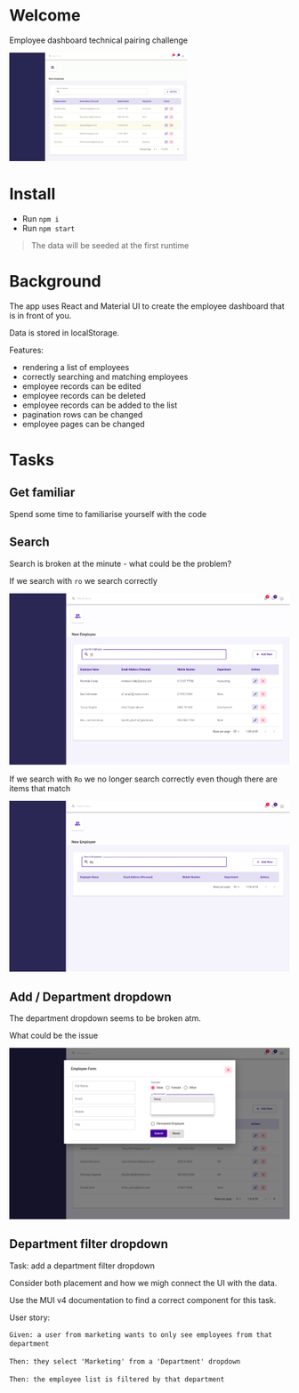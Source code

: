 # Welcome

Employee dashboard technical pairing challenge

![](docs/media/gifs/employee-dashboard-demo.gif)


# Install 

* Run `npm i`
* Run `npm start`

> The data will be seeded at the first runtime

# Background 

The app uses React and Material UI to create the employee dashboard that is in front of you. 

Data is stored in localStorage.

Features: 
* rendering a list of employees
* correctly searching and matching employees
* employee records can be edited 
* employee records can be deleted
* employee records can be added to the list
* pagination rows can be changed
* employee pages can be changed

# Tasks

## Get familiar

Spend some time to familiarise yourself with the code

## Search

Search is broken at the minute - what could be the problem?

If we search with `ro` we search correctly

![](docs/media/search-issue-1.png)

If we search with `Ro` we no longer search correctly even though there are items that match

![](docs/media/search-issue-2.png)

## Add / Department dropdown

The department dropdown seems to be broken atm. 

What could be the issue

![](docs/media/departments-issue.png)

## Department filter dropdown

Task: add a department filter dropdown

Consider both placement and how we migh connect the UI with the data.

Use the MUI v4 documentation to find a correct component for this task.

User story:

```
Given: a user from marketing wants to only see employees from that department

Then: they select 'Marketing' from a 'Department' dropdown

Then: the employee list is filtered by that department
```
